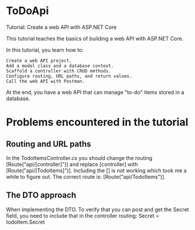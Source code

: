 # ToDoApi
Tutorial: Create a web API with ASP.NET Core

This tutorial teaches the basics of building a web API with ASP.NET Core.

In this tutorial, you learn how to:

    Create a web API project.
    Add a model class and a database context.
    Scaffold a controller with CRUD methods.
    Configure routing, URL paths, and return values.
    Call the web API with Postman.

At the end, you have a web API that can manage "to-do" items stored in a database.

# Problems encountered in the tutorial

## Routing and URL paths
In the TodoItemsController.cs you should change the routing [Route("api/[controller]")] and replace [controller] with [Route("api/[TodoItems]")].
Including the [] is not working which took me a while to figure out. The correct route is: [Route("api/TodoItems")].

## The DTO approach
When implementing the DTO. To verify that you can post and get the Secret field, you need to include that in the controller routing: Secret = todoItem.Secret
